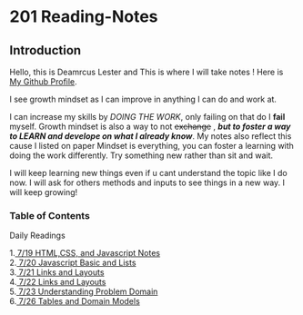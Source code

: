 # 201 Reading-Notes #

## Introduction ##

Hello, this is Deamrcus Lester and This is where I will take notes ! Here is [My Github Profile](https://github.com/DemarcusL).

I see growth mindset as I can improve in anything I can do and work at.

I can increase my skills by *DOING THE WORK*, only failing on that do I **fail** myself.
Growth mindset is also a way to not ~~exchange~~ , ***but to foster a way to LEARN and develope on what I already know***.
My notes also reflect this cause I listed on paper Mindset is everything, you can foster a learning with doing the work differently. Try something new rather than sit and wait.

I will keep learning new things even if u cant understand the topic like I  do now. I will ask for others methods and inputs to see things in a new way. I will keep growing!

### Table of Contents ###

Daily Readings

1.<a href="https://demarcusl.github.io/Reading-Notes/textbooknotes.md"> 7/19 HTML,CSS, and Javascript Notes</a>
<br>
2.<a href="https://demarcusl.github.io/Reading-Notes/textbooknotes2.md"> 7/20 Javascript Basic and Lists </a>
<br>
3.<a href="https://demarcusl.github.io/Reading-Notes/textbooknotes3.md"> 7/21 Links and Layouts </a>
<br>
4.<a href="https://demarcusl.github.io/Reading-Notes/textbooknotes4.md"> 7/22 Links and Layouts </a>
<br>
5.<a href="https://demarcusl.github.io/Reading-Notes/textbooknotes5.md"> 7/23 Understanding Problem Domain </a>
<br>
6.<a href="https://demarcusl.github.io/Reading-Notes/textbooknotes6.md"> 7/26 Tables and Domain Models </a>
<!-- 7.<a href="https://demarcusl.github.io/Reading-Notes/textbooknotes.md">
8.<a href="https://demarcusl.github.io/Reading-Notes/textbooknotes.md">
9.<a href="https://demarcusl.github.io/Reading-Notes/textbooknotes.md">
10.<a href="https://demarcusl.github.io/Reading-Notes/textbooknotes.md">
11.<a href="https://demarcusl.github.io/Reading-Notes/textbooknotes.md">
12.<a href="https://demarcusl.github.io/Reading-Notes/textbooknotes.md">
13.<a href="https://demarcusl.github.io/Reading-Notes/textbooknotes.md">
14.<a href="https://demarcusl.github.io/Reading-Notes/textbooknotes.md">
15.<a href="https://demarcusl.github.io/Reading-Notes/textbooknotes.md"> -->
